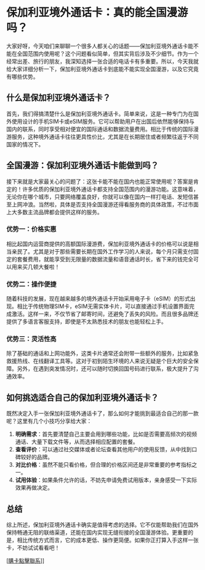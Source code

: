 # 保加利亚境外通话卡：真的能全国漫游吗？

大家好呀，今天咱们来聊聊一个很多人都关心的话题——保加利亚境外通话卡能不能在全国范围内使用呢？这个问题看似简单，但其实背后涉及不少细节。作为一个经常出差、旅行的朋友，我深知选择一张合适的电话卡有多重要。所以，今天我就给大家详细分析一下，保加利亚境外通话卡到底能不能实现全国漫游，以及它究竟有哪些优势。

## 什么是保加利亚境外通话卡？

首先，我们得搞清楚什么是保加利亚境外通话卡。简单来说，这是一种专门为在国外使用设计的手机SIM卡或eSIM服务。它可以帮助用户在出国后依然能够保持与国内的联系，同时享受相对便宜的国际通话和数据流量费用。相比于传统的国际漫游服务，这种境外通话卡往往更具性价比，尤其是在长期居住或者频繁往返于不同国家的情况下。

## 全国漫游：保加利亚境外通话卡能做到吗？

接下来就是大家最关心的问题了：这张卡能不能在国内也能正常使用呢？答案是肯定的！许多优质的保加利亚境外通话卡都支持全国范围内的漫游功能。这意味着，无论你在哪个城市，只要网络覆盖良好，你就可以像在国内一样打电话、发短信甚至上网冲浪。当然啦，具体是否支持全国漫游还得看服务商的具体政策，不过市面上大多数主流品牌都会提供这样的服务。

### 优势一：价格实惠

相比起国内运营商提供的高额国际漫游费，保加利亚境外通话卡的价格可以说是相当亲民了。尤其是对于那些需要长期在国外工作学习的人来说，每个月只需支付固定的套餐费用，就能享受到无限量的数据流量和语音通话时长，省下来的钱完全可以用来买几顿大餐啦！

### 优势二：操作便捷

随着科技的发展，现在越来越多的境外通话卡开始采用电子卡（eSIM）的形式出现。相比于传统物理SIM卡，eSIM无需实体卡片，可以直接通过手机设置界面完成激活。这样一来，不仅节省了邮寄时间，还避免了丢失的风险。而且很多品牌还提供了多语言客服支持，即使是不太熟悉技术的朋友也能轻松上手。

### 优势三：灵活性高

除了基础的通话和上网功能外，这类卡片通常还会附带一些额外的服务，比如紧急救援热线、在线翻译工具等。这对于初到陌生环境的人来说无疑是个巨大的安全保障。另外，在遇到突发情况时，还可以随时切换回国号码进行联系，极大提升了沟通效率。

## 如何挑选适合自己的保加利亚境外通话卡？

既然决定入手一张保加利亚境外通话卡了，那么如何才能挑到最适合自己的那一款呢？这里有几个小技巧分享给大家：

1. **明确需求**：首先要清楚自己主要会用到哪些功能，比如是否需要高频次的视频通话、大量下载文件等，从而选择相应配置的套餐。
2. **查看评价**：可以通过社交媒体或者论坛查看其他用户的使用反馈，从中找到口碑较好的品牌。
3. **对比价格**：虽然不能只看价格，但合理的价格区间还是非常重要的参考指标之一。
4. **试用体验**：如果条件允许的话，不妨先申请免费试用版本，亲身感受一下实际效果再做决定。

## 总结

综上所述，保加利亚境外通话卡确实是值得考虑的选择。它不仅能帮助我们在国外保持畅通无阻的联络渠道，还能在国内实现无缝衔接的全国漫游体验。更重要的是，相比传统方式而言，它的成本更低、操作更简便。如果你正打算入手这样一张卡，不妨试试看看吧！

[[購卡點擊聯系](https://t.me/s/esim1088)]]